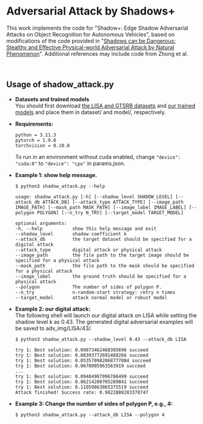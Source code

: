 # Adversarial Attack by Shadows+

This work implements the code for "Shadow+: Edge Shadow Adversarial Attacks on Object Recognition for Autonomous Vehicles", based on modifications of the code provided in "[Shadows can be Dangerous: Stealthy and Effective Physical-world Adversarial Attack by Natural Phenomenon](https://github.com/hncszyq/ShadowAttack)". Additional references may include code from Zhong et al. 

<br>

## Usage of shadow_attack.py

 - **Datasets and trained models**  
   You should first download [the LISA and GTSRB datasets](https://drive.google.com/file/d/1t0czS_foldi028IV0Urf79QkdA3o3K4t/view?usp=sharing) and [our trained models](https://drive.google.com/file/d/1Rtg8HO_NA7tqCZ6HHV5PhJEzUOOv6ANA/view?usp=sharing) and place them in dataset/ and model/, respectively.  

 - **Requirements:**  
   ```text
   python = 3.11.3
   pytorch = 1.9.0
   torchvision = 0.10.0
   ```
   To run in an environment without cuda enabled, change `"device": "cuda:0"` to `"device": "cpu"` in params.json.


 - **Example 1: show help message.**
   ```shell
   $ python3 shadow_attack.py --help
   ```
   ```text
   usage: shadow_attack.py [-h] [--shadow_level SHADOW_LEVEL] [--attack_db ATTACK_DB] [--attack_type ATTACK_TYPE] [--image_path IMAGE_PATH] [--mask_path MASK_PATH] [--image_label IMAGE_LABEL] [--polygon POLYGON] [--n_try N_TRY] [--target_model TARGET_MODEL]

   optional arguments:
   -h, --help           show this help message and exit
   --shadow_level       shadow coefficient k
   --attack_db          the target dataset should be specified for a digital attack
   --attack_type        digital attack or physical attack
   --image_path         the file path to the target image should be specified for a physical attack
   --mask_path          the file path to the mask should be specified for a physical attack
   --image_label        the ground truth should be specified for a physical attack
   --polygon            The number of sides of polygon P.
   --n_try              n-random-start strategy: retry n times
   --target_model       attack normal model or robust model
   ```
   
 - **Example 2: our digital attack:**  
  The following shell will launch our digital attack on LISA while setting the shadow level $k$ as 0.43. The generated digital adversarial examples will be saved to adv_img/LISA/43/.
   ```shell
   $ python3 shadow_attack.py --shadow_level 0.43 --attack_db LISA
   ```
   ```text
   try 1: Best solution: 0.09873462468385696 succeed
   try 1: Best solution: 0.08393772691488266 succeed
   try 1: Best solution: 0.053570982068777084 succeed
   try 1: Best solution: 0.0678005963563919 succeed
   ...
   try 1: Best solution: 0.09404987096786499 succeed
   try 1: Best solution: 0.06214200705289841 succeed
   try 1: Best solution: 0.11059863865375519 succeed
   Attack finished! Success rate: 0.9822888283378747
   ```
 
 - **Example 3: Change the number of sides of polygon P, e.g., 4:**
   ```shell
   $ python3 shadow_attack.py --attack_db LISA --polygon 4
   ```
